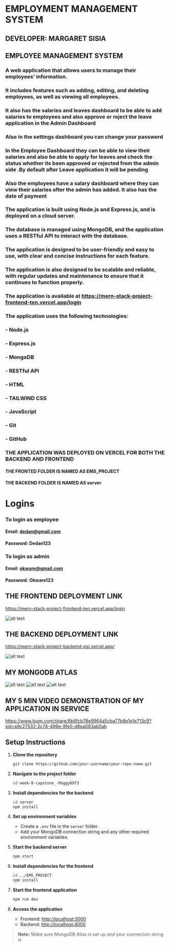 # EMPLOYMENT MANAGEMENT SYSTEM
## DEVELOPER: MARGARET SISIA 

## EMPLOYEE MANAGEMENT SYSTEM
### A web application that allows users to manage their employees' information.
### It includes features such as adding, editing, and deleting employees, as well as viewing all employees.
### It also has the salaries and leaves dashboard to be able to add salaries to employees and also approve or reject the leave application in the Admin Dashboard
### Also in the settings dashboard you can change your password
### In the Employee Dashboard they can be able to view their salaries and also be able to apply for leaves and check the status   whether its been approved or rejected from the admin side .By default after Leave application it will be pending
### Also the employees have a salary dashboard where they can view their salaries after the admin has added. It also has the date of payment
### The application is built using Node.js and Express.js, and is deployed on a cloud server.
### The database is managed using MongoDB, and the application uses a RESTful API to interact with the database.
### The application is designed to be user-friendly and easy to use, with clear and concise instructions for each feature.
### The application is also designed to be scalable and reliable, with regular updates and maintenance to ensure that it continues to function properly.
### The application is available at https://mern-stack-project-frontend-ten.vercel.app/login
### The application uses the following technologies:
### - Node.js
### - Express.js
### - MongoDB
### - RESTful API
### - HTML
### - TAILWIND CSS
### - JavaScript
### - Git
### - GitHub

### THE APPLICATION WAS DEPLOYED ON VERCEL FOR BOTH THE BACKEND AND FRONTEND
  #### THE FRONTED FOLDER IS NAMED AS EMS_PROJECT
  #### THE BACKEND FOLDER IS NAMED AS server

# Logins
### To login as employee
#### Email: dedan@gmail.com
#### Password: Dedan123

### To login as admin
#### Email: okware@gmail.com
#### Password: Okware123

## THE FRONTEND DEPLOYMENT LINK
https://mern-stack-project-frontend-ten.vercel.app/login 

![alt text](image.png)

## THE BACKEND DEPLOYMENT LINK
https://mern-stack-project-backend-psi.vercel.app/

![alt text](image-1.png)

## MY MONGODB ATLAS 
![alt text](image-2.png)
![alt text](image-3.png)
![alt text](image-4.png)

## MY 5 MIN VIDEO DEMONSTRATION OF MY APPLICATION IN SERVICE 
https://www.loom.com/share/6b6fcb78e9964a5cba77b8e1e1e713c9?sid=a9c27532-2c74-499e-9fe5-d8ea083ab0ab

## Setup Instructions

1. **Clone the repository**
   ```bash
   git clone https://github.com/your-username/your-repo-name.git
   ```

2. **Navigate to the project folder**
   ```bash
   cd week-8-capstone_-Maggy6973
   ```

3. **Install dependencies for the backend**
   ```bash
   cd server
   npm install
   ```

4. **Set up environment variables**
   - Create a `.env` file in the `server` folder.
   - Add your MongoDB connection string and any other required environment variables.

5. **Start the backend server**
   ```bash
   npm start
   ```

6. **Install dependencies for the frontend**
   ```bash
   cd ../EMS_PROJECT
   npm install
   ```

7. **Start the frontend application**
   ```bash
   npm run dev
   ```

8. **Access the application**
   - Frontend: [http://localhost:3000](http://localhost:3000)
   - Backend: [http://localhost:4000](http://localhost:4000)

> **Note:** Make sure MongoDB Atlas is set up and your connection string is
